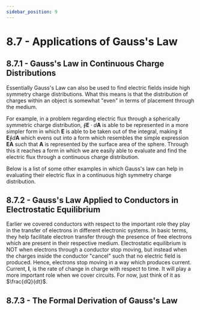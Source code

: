 ```yaml
---
sidebar_position: 9
---
```


# 8.7 - Applications of Gauss's Law

## 8.7.1 - Gauss's Law in Continuous Charge Distributions

Essentially Gauss's Law can also be used to find electric fields inside high symmetry charge distributions. What this means is that the distribution of charges within an object is somewhat "even" in terms of placement through the medium.

For example, in a problem regarding electric flux through a spherically symmetric charge distribution, $\oint \mathbf{E} \cdot d\mathbf{A}$ is able to be represented in a more simpler form in which $\mathbf{E}$ is able to be taken out of the integral, making it $\mathbf{E} \oint d\mathbf{A}$ which evens out into a form which resembles the simple expression $\mathbf{EA}$ such that $\mathbf{A}$ is represented by the surface area of the sphere. Through this it reaches a form in which we are easily able to evaluate and find the electric flux through a continuous charge distribution.

Below is a list of some other examples in which Gauss's law can help in evaluating their electric flux in a continuous high symmetry charge distribution.

## 8.7.2 - Gauss's Law Applied to Conductors in Electrostatic Equilibrium

Earlier we covered conductors with respect to the important role they play in the transfer of electrons in different electronic systems. In basic terms, they help facilitate electron transfer through the presence of free electrons which are present in their respective medium. Electrostatic equilibrium is NOT when electrons through a conductor stop moving, but instead when the charges inside the conductor "cancel" such that no electric field is produced. Hence, electrons stop moving in a way which produces current. Current, $\mathbf{I}$, is the rate of change in charge with respect to time. It will play a more important role when we cover circuits. For now, just think of it as $\frac{dQ}{dt}$.

## 8.7.3 - The Formal Derivation of Gauss's Law
